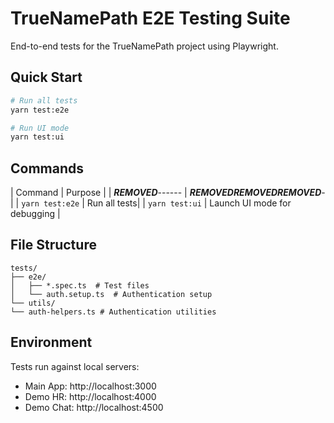 # TrueNamePath E2E Testing Suite

End-to-end tests for the TrueNamePath project using Playwright.

## Quick Start

```bash
# Run all tests
yarn test:e2e

# Run UI mode
yarn test:ui
```

## Commands

| Command | Purpose  |
| ***REMOVED***------ | ***REMOVED******REMOVED******REMOVED***- |
| `yarn test:e2e` | Run all tests|
| `yarn test:ui`  | Launch UI mode for debugging |

## File Structure

```
tests/
├── e2e/
│   ├── *.spec.ts  # Test files
│   └── auth.setup.ts  # Authentication setup
└── utils/
└── auth-helpers.ts # Authentication utilities
```

## Environment

Tests run against local servers:

- Main App: http://localhost:3000
- Demo HR: http://localhost:4000
- Demo Chat: http://localhost:4500
